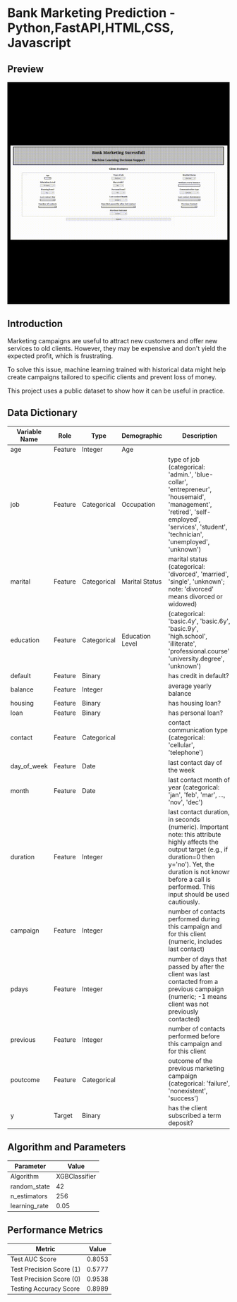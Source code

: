 # Bank Marketing Prediction - Python,FastAPI,HTML,CSS, Javascript

## Preview
![](output.gif)

## Introduction 

Marketing campaigns are useful to attract new customers and offer new services to old clients. However, they may be expensive and don't yield the expected profit, which is frustrating.

To solve this issue, machine learning trained with historical data might help create campaigns tailored to specific clients and prevent loss of money.

This project uses a public dataset to show how it can be useful in practice.

## Data Dictionary
| Variable Name | Role    | Type         | Demographic      | Description                                                                                                                                                                                                                                     | Units | Missing Values |
|---------------|---------|--------------|------------------|-------------------------------------------------------------------------------------------------------------------------------------------------------------------------------------------------------------------------------------------------|-------|----------------|
| age           | Feature | Integer      | Age              |                                                                                                                                                                                                                                                 |       | no             |
| job           | Feature | Categorical  | Occupation       | type of job (categorical: 'admin.', 'blue-collar', 'entrepreneur', 'housemaid', 'management', 'retired', 'self-employed', 'services', 'student', 'technician', 'unemployed', 'unknown')                                                          |       | no             |
| marital       | Feature | Categorical  | Marital Status   | marital status (categorical: 'divorced', 'married', 'single', 'unknown'; note: 'divorced' means divorced or widowed)                                                                                                                            |       | no             |
| education     | Feature | Categorical  | Education Level  | (categorical: 'basic.4y', 'basic.6y', 'basic.9y', 'high.school', 'illiterate', 'professional.course', 'university.degree', 'unknown')                                                                                                           |       | no             |
| default       | Feature | Binary       |                  | has credit in default?                                                                                                                                                                                                                         |       | no             |
| balance       | Feature | Integer      |                  | average yearly balance                                                                                                                                                                                                                         | euros | no             |
| housing       | Feature | Binary       |                  | has housing loan?                                                                                                                                                                                                                              |       | no             |
| loan          | Feature | Binary       |                  | has personal loan?                                                                                                                                                                                                                             |       | no             |
| contact       | Feature | Categorical  |                  | contact communication type (categorical: 'cellular', 'telephone')                                                                                                                                                                              |       | yes            |
| day_of_week   | Feature | Date         |                  | last contact day of the week                                                                                                                                                                                                                   |       | no             |
| month         | Feature | Date         |                  | last contact month of year (categorical: 'jan', 'feb', 'mar', ..., 'nov', 'dec')                                                                                                                                                               |       | no             |
| duration      | Feature | Integer      |                  | last contact duration, in seconds (numeric). Important note: this attribute highly affects the output target (e.g., if duration=0 then y='no'). Yet, the duration is not known before a call is performed. This input should be used cautiously. |       | no             |
| campaign      | Feature | Integer      |                  | number of contacts performed during this campaign and for this client (numeric, includes last contact)                                                                                                                                          |       | no             |
| pdays         | Feature | Integer      |                  | number of days that passed by after the client was last contacted from a previous campaign (numeric; -1 means client was not previously contacted)                                                                                              |       | yes            |
| previous      | Feature | Integer      |                  | number of contacts performed before this campaign and for this client                                                                                                                                                                          |       | no             |
| poutcome      | Feature | Categorical  |                  | outcome of the previous marketing campaign (categorical: 'failure', 'nonexistent', 'success')                                                                                                                                                  |       | yes            |
| y             | Target  | Binary       |                  | has the client subscribed a term deposit?                                                                                                                                                                                                      |       | no             |

## Algorithm and Parameters
| Parameter      | Value  |
|---------------|--------|
| Algorithm     | XGBClassifier |
| random_state  | 42     |
| n_estimators  | 256    |
| learning_rate | 0.05   |

## Performance Metrics
| Metric                    | Value  |
|---------------------------|--------|
| Test AUC Score           | 0.8053 |
| Test Precision Score (1) | 0.5777 |
| Test Precision Score (0) | 0.9538 |
| Testing Accuracy Score   | 0.8989 |